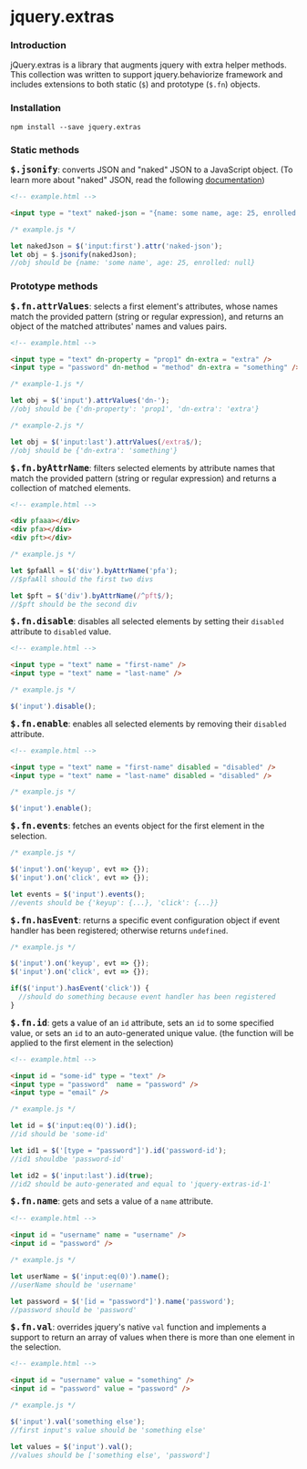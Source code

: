 # jquery.extras

### Introduction

jQuery.extras is a library that augments jquery with extra helper methods. This 
collection was written to support jquery.behaviorize framework and includes 
extensions to both static (`$`) and prototype (`$.fn`) objects.

### Installation

`npm install --save jquery.extras`

### Static methods

<span style = "font-size: 18px;">**`$.jsonify`**</span>: converts JSON and 
"naked" JSON to a JavaScript object.  (To learn more about "naked" JSON, read the
following [documentation])

```html
<!-- example.html -->

<input type = "text" naked-json = "{name: some name, age: 25, enrolled:}" />
```
```javascript
/* example.js */

let nakedJson = $('input:first').attr('naked-json');
let obj = $.jsonify(nakedJson);
//obj should be {name: 'some name', age: 25, enrolled: null}
```

### Prototype methods

<span style = "font-size: 18px">**`$.fn.attrValues`**</span>: selects a first 
element's attributes, whose names match the provided pattern (string or regular
expression), and returns an object of the matched attributes' names and values 
pairs.

```html
<!-- example.html -->

<input type = "text" dn-property = "prop1" dn-extra = "extra" />
<input type = "password" dn-method = "method" dn-extra = "something" />
```
```javascript
/* example-1.js */

let obj = $('input').attrValues('dn-');
//obj should be {'dn-property': 'prop1', 'dn-extra': 'extra'}
```
```javascript
/* example-2.js */

let obj = $('input:last').attrValues(/extra$/);
//obj should be {'dn-extra': 'something'}
```

<span style = "font-size: 18px;">**`$.fn.byAttrName`**</span>: filters selected
elements by attribute names that match the provided pattern (string or regular 
expression) and returns a collection of matched elements.

```html
<!-- example.html -->

<div pfaaa></div>
<div pfa></div>
<div pft></div>
```
```javascript
/* example.js */

let $pfaAll = $('div').byAttrName('pfa');
//$pfaAll should the first two divs

let $pft = $('div').byAttrName(/^pft$/);
//$pft should be the second div
```

<span style = "font-size: 18px;">**`$.fn.disable`**</span>: disables all 
selected elements by setting their `disabled` attribute to `disabled` value.

```html
<!-- example.html -->

<input type = "text" name = "first-name" />
<input type = "text" name = "last-name" />
```
```javascript
/* example.js */

$('input').disable();
```

<span style = "font-size: 18px;">**`$.fn.enable`**</span>: enables all
selected elements by removing their `disabled` attribute.

```html
<!-- example.html -->

<input type = "text" name = "first-name" disabled = "disabled" />
<input type = "text" name = "last-name" disabled = "disabled" />
```
```javascript
/* example.js */

$('input').enable();
```

<span style = "font-size: 18px;">**`$.fn.events`**</span>: fetches an events
object for the first element in the selection.

```javascript
/* example.js */

$('input').on('keyup', evt => {});
$('input').on('click', evt => {});

let events = $('input').events();
//events should be {'keyup': {...}, 'click': {...}}
```

<span style = "font-size: 18px;">**`$.fn.hasEvent`**</span>: returns a specific 
event configuration object if event handler has been registered; otherwise 
returns `undefined`.

```javascript
/* example.js */

$('input').on('keyup', evt => {});
$('input').on('click', evt => {});

if($('input').hasEvent('click')) {
  //should do something because event handler has been registered
}
```

<span style = "font-size: 18px;">**`$.fn.id`**</span>: gets a value of an `id`
attribute, sets an `id` to some specified value, or sets an `id` to an 
auto-generated unique value.  (the function will be applied to the first element
in the selection)

```html
<!-- example.html -->

<input id = "some-id" type = "text" />
<input type = "password"  name = "password" />
<input type = "email" />
```
```javascript
/* example.js */

let id = $('input:eq(0)').id();
//id should be 'some-id'

let id1 = $('[type = "password"]').id('password-id');
//id1 shouldbe 'password-id'

let id2 = $('input:last').id(true);
//id2 should be auto-generated and equal to 'jquery-extras-id-1'
```

<span style = "font-size: 18px;">**`$.fn.name`**</span>: gets and sets a value
of a `name` attribute.

```html
<!-- example.html -->

<input id = "username" name = "username" />
<input id = "password" />
```
```javascript
/* example.js */

let userName = $('input:eq(0)').name();
//userName should be 'username'

let password = $('[id = "password"]').name('password');
//password should be 'password'
```

<span style = "font-size: 18px;">**`$.fn.val`**</span>: overrides jquery's 
native `val` function and implements a support to return an array of values
when there is more than one element in the selection.

```html
<!-- example.html -->

<input id = "username" value = "something" />
<input id = "password" value = "password" />
```
```javascript
/* example.js */

$('input').val('something else');
//first input's value should be 'something else'

let values = $('input').val();
//values should be ['something else', 'password']
```

[documentation]: docs/naked-json.md

